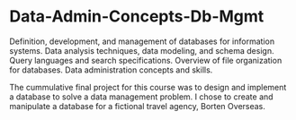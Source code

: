 # Data-Admin-Concepts-Db-Mgmt

Definition, development, and management of databases for information systems. Data analysis techniques, data modeling, and schema design. Query languages and search specifications. Overview of file organization for databases. Data administration concepts and skills.

The cummulative final project for this course was to design	and	implement	a	database	to	solve	a	data	management	problem. I chose 	to create and manipulate a database for a fictional travel agency, Borten Overseas. 
